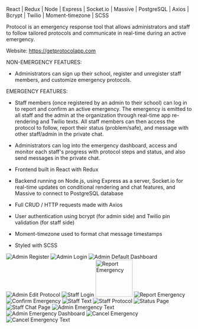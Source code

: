 React | Redux | Node | Express | Socket.io | Massive | PostgreSQL | Axios | Bcrypt | Twilio | Moment-timezone | SCSS

Protocol is an emergency response tool that allows administrators and staff to follow tailored protocols and communicate in real-time during an active emergency.

Website: https://getprotocolapp.com

NON-EMERGENCY FEATURES:
- Administrators can sign up their school, register and unregister staff members, and customize emergency protocols. 

EMERGENCY FEATURES:
- Staff members (once registered by an admin to their school) can log in to report and confirm an active emergency. The emergency is emitted to all staff and the admin at the organization through real-time app re-rendering and Twilio texts. All staff members can then access the protocol to follow, report their status (problem/safe), and message with other staff/admin in the private chat.
- Administrators can log into the emergency dashboard, access and monitor each staff's progress with protocol steps and status, and also send messages in the private chat.

- Frontend built in React with Redux
- Backend running on Node.js, using Express as a server, Socket.io for real-time updates on conditional rendering and chat features, and Massive to connect to PostgreSQL database
- Full CRUD / HTTP requests made with Axios
- User authentication using bcrypt (for admin side) and Twilio pin validation (for staff side)
- Moment-timezone used to format chat message timestamps
- Styled with SCSS

![Admin Register](screenshots/adminregister.png "Admin Register")
![Admin Login](screenshots/adminlogin.png "Admin Login")
![Admin Default Dashboard](screenshots/nonemergencydash.png "Admin Default Dashboard")
![Admin Edit Protocol](screenshots/admineditprotocol.png "Admin Edit Protocol")
![Staff Login](screenshots/stafflogin.png "Staff Login")
<img src="screenshots/staffreportemergency.png" alt="Report Emergency" width="100">
![Report Emergency](screenshots/staffreportemergency.png "Report Emergency")
![Confirm Emergency](screenshots/staffconfirmemergency.png "Confirm Emergency")
![Staff Text](screenshots/staffbombthreat.PNG "Staff Text")
![Staff Protocol](screenshots/staffprotocol.png "Protocol")
![Status Page](screenshots/staffstatus.png "Status Page")
![Staff Chat Page](screenshots/staffchat.png "Staff Chat Page")
![Admin Emergency Text](screenshots/adminbombthreat.PNG "Admin Emergency Text")
![Admin Emergency Dashboard](screenshots/adminemergencydash.png "Admin Emergency Dashboard")
![Cancel Emergency](screenshots/admincancelemergency.png "Cancel Emergency")
![Cancel Emergency Text](screenshots/bombthreatcanceltext.PNG "Cancel Emergency")

